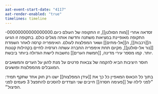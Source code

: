 ```yaml
---
aat-event-start-date: "4117"
aat-render-enabled: "true"
timelines: timeline
---
```

-00000000000000000זסדאה אחרי [[מות הסולטן]], זו התקופה של העולם כיום.
התקופה מאופיינת במציאות משתנה וחדשה אותה מגלים כולם.
בתקופה זו הגיעו ה[[רכבות]], ה[[אל-מתים]] ושאר המפלצות לעולם.
האימפריה קרסה לאחר השמדת [[נור אל-סולטן]], מקיום תחת אימפריה החברה עשתה רגרסיה לחיים בקהילות קטנות יותר. קמו מספר עירי מדינה, [[חמשת הערים]] נחשבות לישות הגדולה ביותר ביבשת.

חוסר היציבות הביא להקמה של צבאות פרטים על מנת להגן על הערים והמשאבים המוגבלים מהמפלצות ופושעים.

בתוך כל הכאוס המאפיין כל כך את [[עידן המפלצות]] ישנו רק חוק אחד שתקף תמיד:
״לפני לילה של [[פעימה חסרה]] חייבים שני הצדדים להסכים להתפצל 3 פעמים לפני הפיצול״.